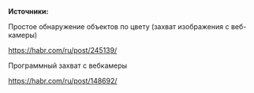 **Источники:**

Простое обнаружение объектов по цвету (захват изображения с веб-камеры)

https://habr.com/ru/post/245139/

Программный захват с вебкамеры

https://habr.com/ru/post/148692/


